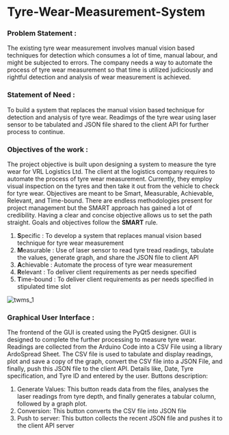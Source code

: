 # Tyre-Wear-Measurement-System

### Problem Statement :
The existing tyre wear measurement involves manual vision based techniques for detection which consumes a lot of time, manual labour, and might be subjected to errors. The company needs a way to automate the process of tyre wear measurement so that time is utilized judiciously and rightful detection and analysis of wear measurement is achieved. 

### Statement of Need : 
To build a system that replaces the manual vision based technique for detection and analysis of tyre wear. Readimgs of the tyre wear using laser sensor to be tabulated and JSON file shared to the client API for further process to continue.

### Objectives of the work : 
The project objective is built upon designing a system to measure the tyre wear for VRL Logistics Ltd. The client at the logistics company requires to automate the process of tyre wear measurement. Currently, they employ visual inspection on the tyres and then take it out from the vehicle to check for tyre wear. Objectives are meant to be Smart, Measurable, Achievable, Relevant, and Time-bound. There are endless methodologies present for project management but the SMART approach has gained a lot of credibility. Having a clear and concise objective allows us to set the path straight. 
Goals and objectives follow the **SMART** rule.

1. **S**pecific : To develop a system that replaces manual vision based technique for tyre wear measurement
2. **M**easurable : Use of laser sensor to read tyre tread readings, tabulate the values, generate graph, and share the JSON file to client API
3. **A**chievable : Automate the process of tyre wear measurement
4. **R**elevant : To deliver client requirements as per needs specified
5. **T**ime-bound : To deliver client requirements as per needs specified in stipulated time slot

![twms_1](https://user-images.githubusercontent.com/95766195/195146244-a2b7c5f1-f164-4807-88c2-2a130edcec28.PNG)

### Graphical User Interface :
The frontend of the GUI is created using the PyQt5 designer. GUI is designed to complete the 
further processing to measure tyre wear. Readings are collected from the Arduino Code into a 
CSV File using a library ArdoSpread Sheet. The CSV file is used to tabulate and display 
readings, plot and save a copy of the graph, convert the CSV file into a JSON File, and finally, 
push this JSON file to the client API.
Details like, Date, Tyre specification, and Tyre ID and entered by the user.
Buttons description: 
1. Generate Values: This button reads data from the files, analyses the laser readings from tyre
depth, and finally generates a tabular column, followed by a graph plot.
2. Conversion: This button converts the CSV file into JSON file
3. Push to server: This button collects the recent JSON file and pushes it to the client API server




